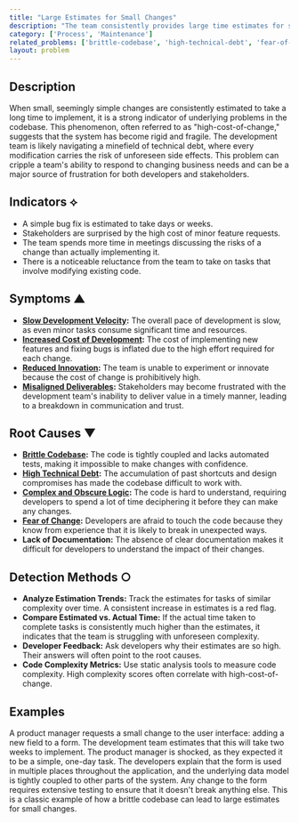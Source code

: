 ```yaml
---
title: "Large Estimates for Small Changes"
description: "The team consistently provides large time estimates for seemingly small changes, indicating underlying code complexity and risk."
category: ['Process', 'Maintenance']
related_problems: ['brittle-codebase', 'high-technical-debt', 'fear-of-change']
layout: problem
---
```


## Description
When small, seemingly simple changes are consistently estimated to take a long time to implement, it is a strong indicator of underlying problems in the codebase. This phenomenon, often referred to as "high-cost-of-change," suggests that the system has become rigid and fragile. The development team is likely navigating a minefield of technical debt, where every modification carries the risk of unforeseen side effects. This problem can cripple a team's ability to respond to changing business needs and can be a major source of frustration for both developers and stakeholders.

## Indicators ⟡
- A simple bug fix is estimated to take days or weeks.
- Stakeholders are surprised by the high cost of minor feature requests.
- The team spends more time in meetings discussing the risks of a change than actually implementing it.
- There is a noticeable reluctance from the team to take on tasks that involve modifying existing code.

## Symptoms ▲
- **[Slow Development Velocity](slow-development-velocity.md):** The overall pace of development is slow, as even minor tasks consume significant time and resources.
- **[Increased Cost of Development](increased-cost-of-development.md):** The cost of implementing new features and fixing bugs is inflated due to the high effort required for each change.
- **[Reduced Innovation](reduced-innovation.md):** The team is unable to experiment or innovate because the cost of change is prohibitively high.
- **[Misaligned Deliverables](misaligned-deliverables.md):** Stakeholders may become frustrated with the development team's inability to deliver value in a timely manner, leading to a breakdown in communication and trust.

## Root Causes ▼
- **[Brittle Codebase](brittle-codebase.md):** The code is tightly coupled and lacks automated tests, making it impossible to make changes with confidence.
- **[High Technical Debt](high-technical-debt.md):** The accumulation of past shortcuts and design compromises has made the codebase difficult to work with.
- **[Complex and Obscure Logic](complex-and-obscure-logic.md):** The code is hard to understand, requiring developers to spend a lot of time deciphering it before they can make any changes.
- **[Fear of Change](fear-of-change.md):** Developers are afraid to touch the code because they know from experience that it is likely to break in unexpected ways.
- **Lack of Documentation:** The absence of clear documentation makes it difficult for developers to understand the impact of their changes.

## Detection Methods ○
- **Analyze Estimation Trends:** Track the estimates for tasks of similar complexity over time. A consistent increase in estimates is a red flag.
- **Compare Estimated vs. Actual Time:** If the actual time taken to complete tasks is consistently much higher than the estimates, it indicates that the team is struggling with unforeseen complexity.
- **Developer Feedback:** Ask developers why their estimates are so high. Their answers will often point to the root causes.
- **Code Complexity Metrics:** Use static analysis tools to measure code complexity. High complexity scores often correlate with high-cost-of-change.

## Examples
A product manager requests a small change to the user interface: adding a new field to a form. The development team estimates that this will take two weeks to implement. The product manager is shocked, as they expected it to be a simple, one-day task. The developers explain that the form is used in multiple places throughout the application, and the underlying data model is tightly coupled to other parts of the system. Any change to the form requires extensive testing to ensure that it doesn't break anything else. This is a classic example of how a brittle codebase can lead to large estimates for small changes.
